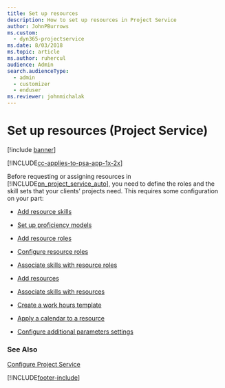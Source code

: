 ```yaml
---
title: Set up resources
description: How to set up resources in Project Service
author: JohnPBurrows
ms.custom: 
  - dyn365-projectservice
ms.date: 8/03/2018
ms.topic: article
ms.author: ruhercul
audience: Admin
search.audienceType: 
  - admin
  - customizer
  - enduser
ms.reviewer: johnmichalak
---
```

# Set up resources (Project Service)

[!include [banner](../includes/psa-now-project-operations.md)]

[!INCLUDE[cc-applies-to-psa-app-1x-2x](../includes/cc-applies-to-psa-app-1x-2x.md)]

Before requesting or assigning resources in [!INCLUDE[pn_project_service_auto](../includes/pn-project-service-auto.md)], you need to define the roles and the skill sets that your clients’ projects need. This requires some configuration on your part:  
  
-   [Add resource skills](../psa/add-resource-skills.md)  
  
-   [Set up proficiency models](../psa/set-up-proficiency-models.md)  
  
-   [Add resource roles](../psa/add-resource-roles.md)  
  
-   [Configure resource roles](../psa/configure-resource-roles.md)  
  
-   [Associate skills with resource roles](../psa/associate-skills-with-resource-roles.md)  
  
-   [Add resources](../psa/add-resources.md)  
  
-   [Associate skills with resources](../psa/associate-skills-with-resources.md)  
  
-   [Create a work hours template](../psa/create-work-hours-template.md)  
  
-   [Apply a calendar to a resource](../psa/apply-calendar-resource.md)  
  
-   [Configure additional parameters settings](../psa/configure-additional-parameters-settings.md)  
  
### See Also  
 [Configure Project Service](../psa/configure.md)


[!INCLUDE[footer-include](../includes/footer-banner.md)]
